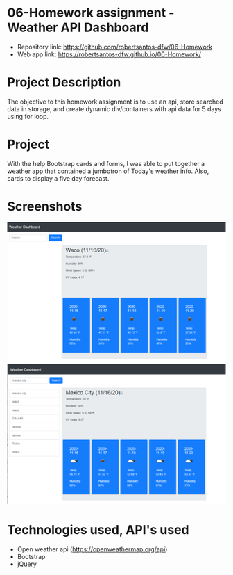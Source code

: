 # 06-Homework assignment - Weather API Dashboard

- Repository link: https://github.com/robertsantos-dfw/06-Homework
- Web app link: https://robertsantos-dfw.github.io/06-Homework/

# Project Description

The objective to this homework assignment is to use an api, store searched data in storage, and create dynamic div/containers with api data for 5 days using for loop.

# Project

With the help Bootstrap cards and forms, I was able to put together a weather app that contained a jumbotron of Today's weather info. Also, cards to display a five day forecast. 

# Screenshots

![](./assets/screenshot02.png)
![](./assets/screenshot01.png)


# Technologies used, API's used

- Open weather api (https://openweathermap.org/api)
- Bootstrap
- jQuery

